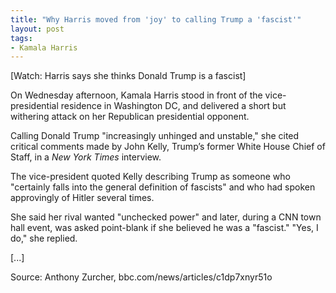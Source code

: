 ```yaml
---
title: "Why Harris moved from 'joy' to calling Trump a 'fascist'"
layout: post
tags:
- Kamala Harris
---
```


[Watch: Harris says she thinks Donald Trump is a fascist]

On Wednesday afternoon, Kamala Harris stood in front of the vice-presidential residence in Washington DC, and delivered a short but withering attack on her Republican presidential opponent.

Calling Donald Trump "increasingly unhinged and unstable," she cited critical comments made by John Kelly, Trump’s former White House Chief of Staff, in a *New York Times* interview.

The vice-president quoted Kelly describing Trump as someone who "certainly falls into the general definition of fascists" and who had spoken approvingly of Hitler several times.

She said her rival wanted "unchecked power" and later, during a CNN town hall event, was asked point-blank if she believed he was a "fascist." "Yes, I do," she replied.

[...]

Source: Anthony Zurcher, bbc.com/news/articles/c1dp7xnyr51o
